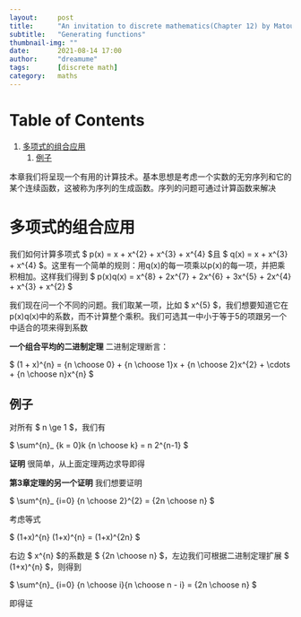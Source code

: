 ```yaml
---
layout:     post
title:      "An invitation to discrete mathematics(Chapter 12) by Matousek"
subtitle:   "Generating functions"
thumbnail-img: ""
date:       2021-08-14 17:00
author:     "dreamume"
tags: 		[discrete math]
category:   maths
---
```

<head>
    <script src="https://cdn.mathjax.org/mathjax/latest/MathJax.js?config=TeX-AMS-MML_HTMLorMML" type="text/javascript"></script>
    <script type="text/x-mathjax-config">
        MathJax.Hub.Config({
            tex2jax: {
            skipTags: ['script', 'noscript', 'style', 'textarea', 'pre'],
            inlineMath: [['$','$']]
            }
        });
    </script>
</head>

# Table of Contents

1.  [多项式的组合应用](#orga50c1a3)
    1.  [例子](#org87a1fc9)

本章我们将呈现一个有用的计算技术。基本思想是考虑一个实数的无穷序列和它的某个连续函数，这被称为序列的生成函数。序列的问题可通过计算函数来解决


<a id="orga50c1a3"></a>

# 多项式的组合应用

我们如何计算多项式 $ p(x) = x + x^{2} + x^{3} + x^{4} $且 $ q(x) = x + x^{3} + x^{4} $。这里有一个简单的规则：用q(x)的每一项乘以p(x)的每一项，并把乘积相加。这样我们得到 $ p(x)q(x) = x^{8} + 2x^{7} + 2x^{6} + 3x^{5} + 2x^{4} + x^{3} + x^{2} $

我们现在问一个不同的问题。我们取某一项，比如 $ x^{5} $，我们想要知道它在p(x)q(x)中的系数，而不计算整个乘积。我们可选其一中小于等于5的项跟另一个中适合的项来得到系数

**一个组合平均的二进制定理** 二进制定理断言：

$ (1 + x)^{n} = {n \\choose 0} + {n \\choose 1}x + {n \\choose 2}x^{2} + \\cdots + {n \\choose n}x^{n} $


<a id="org87a1fc9"></a>

## 例子

对所有 $ n \\ge 1 $，我们有

$ \\sum^{n}_ {k = 0}k {n \\choose k} = n 2^{n-1} $

**证明** 很简单，从上面定理两边求导即得

**第3章定理的另一个证明** 我们想要证明

$ \\sum^{n}_ {i=0} {n \\choose 2}^{2} = {2n \\choose n} $

考虑等式

$ (1+x)^{n} (1+x)^{n} = (1+x)^{2n} $

右边 $ x^{n} $的系数是 $ {2n \\choose n} $，左边我们可根据二进制定理扩展 $ (1+x)^{n} $，则得到

$ \\sum^{n}_ {i=0} {n \\choose i}{n \\choose n - i} = {2n \\choose n} $

即得证
